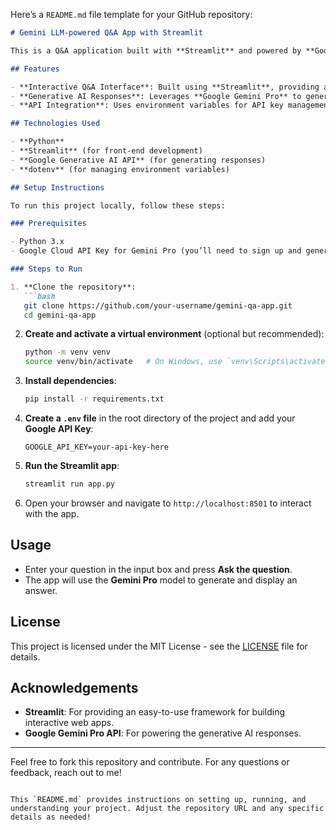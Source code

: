 Here’s a `README.md` file template for your GitHub repository:

```markdown
# Gemini LLM-powered Q&A App with Streamlit

This is a Q&A application built with **Streamlit** and powered by **Google’s Gemini Pro model**. The app allows users to input questions and get instant, context-aware responses using generative AI.

## Features

- **Interactive Q&A Interface**: Built using **Streamlit**, providing a clean and easy-to-use interface.
- **Generative AI Responses**: Leverages **Google Gemini Pro** to generate accurate and relevant answers to user queries.
- **API Integration**: Uses environment variables for API key management, ensuring secure connections to Google's generative AI API.

## Technologies Used

- **Python**
- **Streamlit** (for front-end development)
- **Google Generative AI API** (for generating responses)
- **dotenv** (for managing environment variables)

## Setup Instructions

To run this project locally, follow these steps:

### Prerequisites

- Python 3.x
- Google Cloud API Key for Gemini Pro (you’ll need to sign up and generate an API key from [Google Cloud Platform](https://cloud.google.com/))

### Steps to Run

1. **Clone the repository**:
   ```bash
   git clone https://github.com/your-username/gemini-qa-app.git
   cd gemini-qa-app
   ```

2. **Create and activate a virtual environment** (optional but recommended):
   ```bash
   python -m venv venv
   source venv/bin/activate   # On Windows, use `venv\Scripts\activate`
   ```

3. **Install dependencies**:
   ```bash
   pip install -r requirements.txt
   ```

4. **Create a `.env` file** in the root directory of the project and add your **Google API Key**:
   ```plaintext
   GOOGLE_API_KEY=your-api-key-here
   ```

5. **Run the Streamlit app**:
   ```bash
   streamlit run app.py
   ```

6. Open your browser and navigate to `http://localhost:8501` to interact with the app.

## Usage

- Enter your question in the input box and press **Ask the question**.
- The app will use the **Gemini Pro** model to generate and display an answer.

## License

This project is licensed under the MIT License - see the [LICENSE](LICENSE) file for details.

## Acknowledgements

- **Streamlit**: For providing an easy-to-use framework for building interactive web apps.
- **Google Gemini Pro API**: For powering the generative AI responses.

---

Feel free to fork this repository and contribute. For any questions or feedback, reach out to me!

```

This `README.md` provides instructions on setting up, running, and understanding your project. Adjust the repository URL and any specific details as needed!

